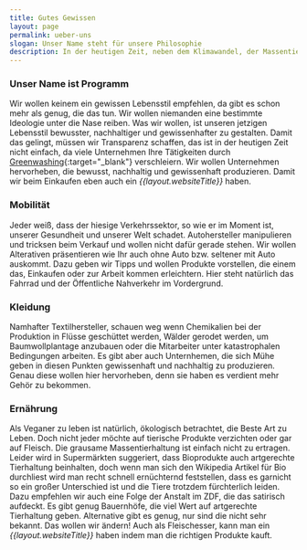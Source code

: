 ```yaml
---
title: Gutes Gewissen
layout: page
permalink: ueber-uns
slogan: Unser Name steht für unsere Philosophie 
description: In der heutigen Zeit, neben dem Klimawandel, der Massentierhaltung, der Verschmutzung unserer Erde, den durch den Verkehrskollaps überfüllten Städten und vielen weitern gewissenslosen Tätigkeiten der Menschheit, haben wir es uns zur Aufgabe gemacht, einen Weg zu finden, zumindest mit einem gutem Gewissen, in dieser Welt zu leben!
---
```


### Unser Name ist Programm

Wir wollen keinem ein gewissen Lebensstil empfehlen, da gibt es schon mehr als genug, die das tun. Wir wollen niemanden eine bestimmte Ideologie unter die Nase reiben. Was wir wollen, ist unseren jetzigen Lebensstil bewusster, nachhaltiger und gewissenhafter zu gestalten. Damit das gelingt, müssen wir Transparenz schaffen, das ist in der heutigen Zeit nicht einfach, da viele Unternehmen Ihre Tätigkeiten durch [Greenwashing](https://de.wikipedia.org/wiki/Greenwashing){:target="_blank"} verschleiern. Wir wollen Unternehmen hervorheben, die bewusst, nachhaltig und gewissenhaft produzieren. Damit wir beim Einkaufen eben auch ein _{{layout.websiteTitle}}_ haben.

### Mobilität

Jeder weiß, dass der hiesige Verkehrssektor, so wie er im Moment ist, unserer Gesundheit und unserer Welt schadet. Autohersteller manipulieren und tricksen beim Verkauf und wollen nicht dafür gerade stehen. Wir wollen Alterativen präsentieren wie Ihr auch ohne Auto bzw. seltener mit Auto auskommt. Dazu geben wir Tipps und wollen Produkte vorstellen, die einem das, Einkaufen oder zur Arbeit kommen erleichtern. Hier steht natürlich das Fahrrad und der Öffentliche Nahverkehr im Vordergrund.

### Kleidung

Namhafter Textilhersteller, schauen weg wenn Chemikalien bei der Produktion in Flüsse geschüttet werden, Wälder gerodet werden, um Baumwollplantage anzubauen oder die Mitarbeiter unter katastrophalen Bedingungen arbeiten. Es gibt aber auch Unternhemen, die sich Mühe geben in diesen Punkten gewissenhaft und nachhaltig zu produzieren. Genau diese wollen hier hervorheben, denn sie haben es verdient mehr Gehör zu bekommen.

### Ernährung

Als Veganer zu leben ist natürlich, ökologisch betrachtet, die Beste Art zu Leben. Doch nicht jeder möchte auf tierische Produkte verzichten oder gar auf Fleisch. Die grausame Massentierhaltung ist einfach nicht zu ertragen. Leider wird in Supermärkten suggeriert, dass Bioprodukte auch artgerechte Tierhaltung beinhalten, doch wenn man sich den Wikipedia Artikel für Bio durchliest wird man recht schnell ernüchternd feststellen, dass es garnicht so ein großer Unterschied ist und die Tiere trotzdem fürchterlich leiden. Dazu empfehlen wir auch eine Folge der Anstalt im ZDF, die das satirisch aufdeckt. Es gibt genug Bauernhöfe, die viel Wert auf artgerechte Tierhaltung geben. Alternative gibt es genug, nur sind die nicht sehr bekannt. Das wollen wir ändern! Auch als Fleischesser, kann man ein _{{layout.websiteTitle}}_ haben indem man die richtigen Produkte kauft.
